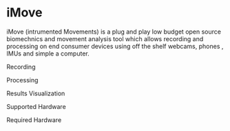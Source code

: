 # iMove

iMove (intrumented Movements) is a plug and play low budget open source biomechnics and movement analysis tool which allows recording and processing on end consumer devices using off the shelf webcams, phones , IMUs and simple a computer. 

Recording

Processing

Results Visualization 

Supported Hardware 

Required Hardware 
